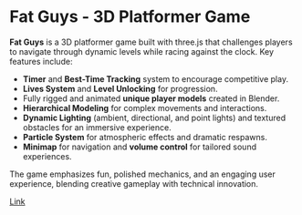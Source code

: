 # Fat Guys - 3D Platformer Game

**Fat Guys** is a 3D platformer game built with three.js that challenges players to navigate through dynamic levels while racing against the clock. Key features include:

- **Timer** and **Best-Time Tracking** system to encourage competitive play.
- **Lives System** and **Level Unlocking** for progression.
- Fully rigged and animated **unique player models** created in Blender.
- **Hierarchical Modeling** for complex movements and interactions.
- **Dynamic Lighting** (ambient, directional, and point lights) and textured obstacles for an immersive experience.
- **Particle System** for atmospheric effects and dramatic respawns.
- **Minimap** for navigation and **volume control** for tailored sound experiences.

The game emphasizes fun, polished mechanics, and an engaging user experience, blending creative gameplay with technical innovation.

[Link](https://lamp.ms.wits.ac.za/~schickentendies/)
